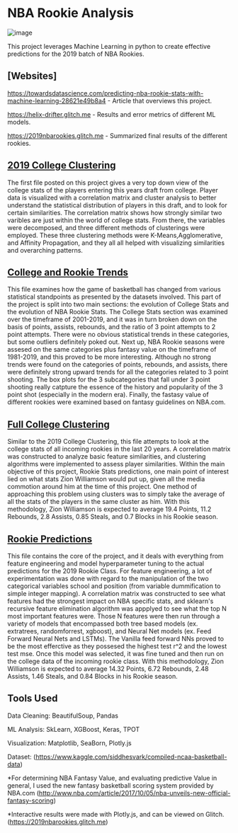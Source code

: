# NBA Rookie Analysis

![image](https://cdn.vox-cdn.com/thumbor/0bchQjlaVCbloi88lppDGBsV2HI=/0x0:3200x1800/1200x800/filters:focal(1344x644:1856x1156)/cdn.vox-cdn.com/uploads/chorus_image/image/63081289/draftniks_nba_draft_1_getty_ringer_4.0.jpg)

This project leverages Machine Learning in python to create effective predictions for the 2019 batch of NBA Rookies.
## [Websites]
https://towardsdatascience.com/predicting-nba-rookie-stats-with-machine-learning-28621e49b8a4 - Article that overviews this project.

https://helix-drifter.glitch.me - Results and error metrics of different ML models.

https://2019nbarookies.glitch.me - Summarized final results of the different rookies.
## [2019 College Clustering](/2019%20College%20Clustering.ipynb)
The first file posted on this project gives a very top down view of the college stats of the players entering this years draft from college. Player data is visualized with a correlation matrix and cluster analysis to better understand the statistical distribution of players in this draft, and to look for certain similarities. The correlation matrix shows how strongly similar two varibles are just within the world of college stats. From there, the variables were decomposed, and three different methods of clusterings were employed. These three clustering methods were K-Means,Agglomerative, and Affinity Propagation, and they all all helped with visualizing similarities and overarching patterns.
## [College and Rookie Trends](/College%20and%20Rookie%20Trends.ipynb)
This file examines how the game of basketball has changed from various statistical standpoints as presented by the datasets involved. This part of the project is split into two main sections: the evolution of College Stats and the evolution of NBA Rookie Stats. The College Stats section was examined over the timeframe of 2001-2019, and it was in turn broken down on the basis of points, assists, rebounds, and the ratio of 3 point attempts to 2 point attempts. There were no obvious statistical trends in these categories, but some outliers definitely poked out. Next up, NBA Rookie seasons were assesed on the same categories plus fantasy value on the timeframe of 1981-2019, and this proved to be more interesting. Although no strong trends were found on the categories of points, rebounds, and assists, there were definitely strong upward trends for all the categories related to 3 point shooting. The box plots for the 3 subcategories that fall under 3 point shooting really catpture the essence of the history and popularity of the 3 point shot (especially in the modern era). Finally, the fastasy value of different rookies were examined based on fantasy guidelines on NBA.com.
## [Full College Clustering](/Modified%20Full%20College%20Clustering.ipynb)
Similar to the 2019 College Clustering, this file attempts to look at the college stats of all incoming rookies in the last 20 years. A correlation matrix was constructed to analyze basic feature similarities, and clustering algorithms were implemented to assess player similarities. Within the main objective of this project, Rookie Stats predictions, one main point of interest lied on what stats Zion Williamson would put up, given all the media commotion around him at the time of this project. One method of approaching this problem using clusters was to simply take the average of all the stats of the players in the same cluster as him. With this methodology, Zion Williamson is expected to average 19.4 Points, 11.2 Rebounds, 2.8 Assists, 0.85 Steals, and 0.7 Blocks in his Rookie season.
## [Rookie Predictions](/Modified%20Rookie%20Predictions%202.ipynb)
This file contains the core of the project, and it deals with everything from feature engineering and model hyperparameter tuning to the actual predictions for the 2019 Rookie Class. For feature engineering, a lot of experimentation was done with regard to the manipulation of the two categorical variables school and position (from variable dummification to simple integer mapping). A correlation matrix was constructed to see what features had the strongest impact on NBA specific stats, and sklearn's recursive feature elimination algorithm was appplyed to see what the top N most important features were. Those N features were then run through a variety of models that encompassed both tree based models (ex. extratrees, randomforrest, xgboost), and Neural Net models (ex. Feed Forward Neural Nets and LSTMs). The Vanilla feed forward NNs proved to be the most efferctive as they possesed the highest test r^2 and the lowest test mse. Once this model was selected, it was fine tuned and then run on the college data of the incoming rookie class. With this methodology, Zion Williamson is expected to average 14.32 Points, 6.72 Rebounds, 2.48 Assists, 1.46 Steals, and 0.84 Blocks in his Rookie season.

## Tools Used
Data Cleaning: BeautifulSoup, Pandas

ML Analysis: SkLearn, XGBoost, Keras, TPOT

Visualization: Matplotlib, SeaBorn, Plotly.js

Dataset: (https://www.kaggle.com/siddhesvark/compiled-ncaa-basketball-data)

*For determining NBA Fantasy Value, and evaluating predictive Value in general, I used the new fantasy basketball scoring system provided by NBA.com (http://www.nba.com/article/2017/10/05/nba-unveils-new-official-fantasy-scoring)

*Interactive results were made with Plotly.js, and can be viewed on Glitch. (https://2019nbarookies.glitch.me) 
